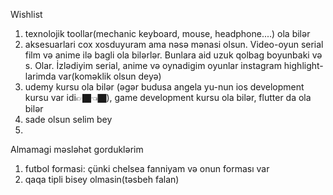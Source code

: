 Wishlist
1) texnolojik toollar(mechanic keyboard, mouse, headphone....) ola bilər 
2) aksesuarlari cox xosduyuram ama nəsə mənasi olsun. Video-oyun serial film və anime ilə bagli ola bilərlər. Bunlara aid uzuk qolbag boyunbaki və s. Olar. İzlədiyim serial, anime və oynadigim oyunlar instagram highlight-larimda var(koməklik olsun deyə) 
3) udemy kursu ola bilər (əgər budusa angela yu-nun ios development kursu var idi👉🏿👈🏿), game development kursu ola bilər, flutter da ola bilər 
4) sade olsun selim bey
5) 

 Almamagi məsləhət gorduklərim 
1) futbol formasi: çünki chelsea fanniyam və onun forması var
2) qaqa tipli bisey olmasin(təsbeh falan)
